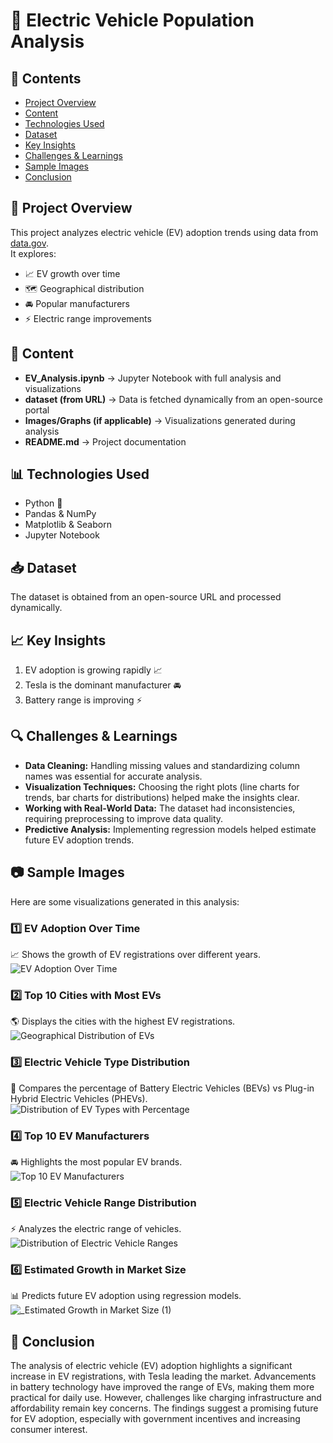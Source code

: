 # 🚗 Electric Vehicle Population Analysis  

## 📌 Contents  
- [Project Overview](#-project-overview)  
- [Content](#-content)  
- [Technologies Used](#-technologies-used)  
- [Dataset](#-dataset)  
- [Key Insights](#-key-insights)  
- [Challenges & Learnings](#-challenges--learnings)  
- [Sample Images](#-sample-images)  
- [Conclusion](#-conclusion)  

## 📌 Project Overview  
This project analyzes electric vehicle (EV) adoption trends using data from [data.gov](https://www.data.gov/).  
It explores:  
- 📈 EV growth over time  
- 🗺️ Geographical distribution  
- 🚘 Popular manufacturers  
- ⚡ Electric range improvements  

## 📂 Content  
- **EV_Analysis.ipynb** → Jupyter Notebook with full analysis and visualizations  
- **dataset (from URL)** → Data is fetched dynamically from an open-source portal  
- **Images/Graphs (if applicable)** → Visualizations generated during analysis  
- **README.md** → Project documentation  

## 📊 Technologies Used  
- Python 🐍  
- Pandas & NumPy  
- Matplotlib & Seaborn  
- Jupyter Notebook  

## 📥 Dataset  
The dataset is obtained from an open-source URL and processed dynamically.  

## 📈 Key Insights  
1. EV adoption is growing rapidly 📈  
2. Tesla is the dominant manufacturer 🚘  
3. Battery range is improving ⚡  

## 🔍 Challenges & Learnings  
- **Data Cleaning:** Handling missing values and standardizing column names was essential for accurate analysis.  
- **Visualization Techniques:** Choosing the right plots (line charts for trends, bar charts for distributions) helped make the insights clear.  
- **Working with Real-World Data:** The dataset had inconsistencies, requiring preprocessing to improve data quality.  
- **Predictive Analysis:** Implementing regression models helped estimate future EV adoption trends.  

## 📷 Sample Images  
Here are some visualizations generated in this analysis:  

### **1️⃣ EV Adoption Over Time**  
📈 Shows the growth of EV registrations over different years.  
 ![EV Adoption Over Time](https://github.com/user-attachments/assets/6eccd290-eb29-490d-8253-2a2b36a55138)

### **2️⃣ Top 10 Cities with Most EVs**  
🌎 Displays the cities with the highest EV registrations.
![Geographical Distribution of EVs](https://github.com/user-attachments/assets/a3b37c71-f86f-4e57-9d2a-a871f778ca40)

### **3️⃣ Electric Vehicle Type Distribution**  
🔋 Compares the percentage of Battery Electric Vehicles (BEVs) vs Plug-in Hybrid Electric Vehicles (PHEVs).  
![Distribution of EV Types with Percentage](https://github.com/user-attachments/assets/64685210-d383-4410-9992-35574666221e)

### **4️⃣ Top 10 EV Manufacturers**  
🚘 Highlights the most popular EV brands.  
![Top 10 EV Manufacturers](https://github.com/user-attachments/assets/4c547149-8e9a-4e99-94e0-f2f12b84adcb)

### **5️⃣ Electric Vehicle Range Distribution**  
⚡ Analyzes the electric range of vehicles.  
![Distribution of Electric Vehicle Ranges](https://github.com/user-attachments/assets/1c117e78-1b64-4b7b-bdce-dfbe80a2d3ce)

### **6️⃣ Estimated Growth in Market Size**  
📊 Predicts future EV adoption using regression models.  
![_Estimated Growth in Market Size (1)](https://github.com/user-attachments/assets/fcfb5700-4559-47ac-9e1e-a7e7d62f1205)



## 📌 Conclusion  
The analysis of electric vehicle (EV) adoption highlights a significant increase in EV registrations, with Tesla leading the market. Advancements in battery technology have improved the range of EVs, making them more practical for daily use. However, challenges like charging infrastructure and affordability remain key concerns. The findings suggest a promising future for EV adoption, especially with government incentives and increasing consumer interest.  
